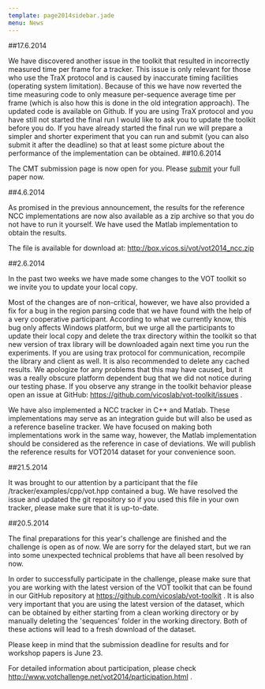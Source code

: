```yaml
---
template: page2014sidebar.jade
menu: News
---
```


##17.6.2014

We have discovered another issue in the toolkit that resulted in
incorrectly measured time per frame for a tracker. This issue is only
relevant for those who use the TraX protocol and is caused by inaccurate
timing facilities (operating system limitation). Because of this we have
now reverted the time measuring code to only measure per-sequence
average time per frame (which is also how this is done in the old
integration approach). The updated code is available on Github. If you
are using TraX protocol and you have still not started the final run I
would like to ask you to update the toolkit before you do. If you have
already started the final run we will prepare a simpler and shorter
experiment that you can run and submit (you can also submit it after the
deadline) so that at least some picture about the performance of the
implementation can be obtained.
##10.6.2014

The CMT submission page is now open for you. Please [submit](https://cmt.research.microsoft.com/vot2014) your full paper now.

##4.6.2014

As promised in the previous announcement, the results for the reference
NCC implementations are now also available as a zip archive so that you
do not have to run it yourself. We have used the Matlab implementation
to obtain the results.

The file is available for download at:
http://box.vicos.si/vot/vot2014_ncc.zip

##2.6.2014

In the past two weeks we have made some changes to the VOT toolkit so we
invite you to update your local copy.

Most of the changes are of non-critical, however, we have also provided
a fix for a bug in the region parsing code that we have found with the
help of a very cooperative participant. According to what we currently
know, this bug only affects Windows platform, but we urge all the
participants to update their local copy and delete the trax directory
within the toolkit so that new version of trax library will be
downloaded again next time you run the experiments. If you are using
trax protocol for communication, recompile the library and client as
well. It is also recommended to delete any cached results. We apologize
for any problems that this may have caused, but it was a really obscure
platform dependent bug that we did not notice during our testing phase.
If you observe any strange in the toolkit behavior please open an issue
at GitHub: https://github.com/vicoslab/vot-toolkit/issues .

We have also implemented a NCC tracker in C++ and Matlab. These
implementations may serve as an integration guide but will also be used
as a reference baseline tracker. We have focused on making both
implementations work in the same way, however, the Matlab implementation
should be considered as the reference in case of deviations. We will
publish the reference results for VOT2014 dataset for your convenience soon.

##21.5.2014

It was brought to our attention by a participant that the file /tracker/examples/cpp/vot.hpp contained a bug. We have resolved the issue and updated the git repository so if you used this file in your own tracker, please make sure that it is up-to-date.

##20.5.2014

The final preparations for this year's challenge are finished and the challenge is open as of now. We are sorry for the delayed start, but we ran into some unexpected technical problems that have all been resolved by now.

In order to successfully participate in the challenge, please make sure that you are working with the latest version of the VOT toolkit that can be found in our GitHub repository at https://github.com/vicoslab/vot-toolkit . It is also very important that you are using the latest version of the dataset, which can be obtained by either starting from a clean working directory or by manually deleting the 'sequences' folder in the working directory. Both of these actions will lead to a fresh download of the dataset.

Please keep in mind that the submission deadline for results and for workshop papers is June 23.

For detailed information about participation, please check http://www.votchallenge.net/vot2014/participation.html .
